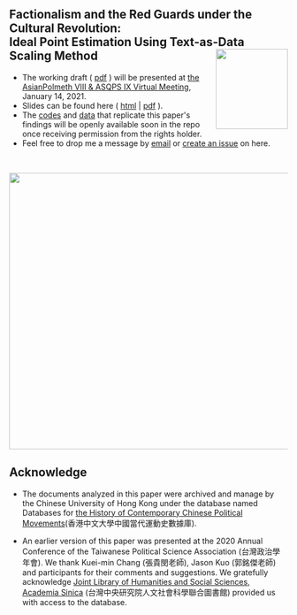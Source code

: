 
## Factionalism and the Red Guards under the Cultural Revolution: <br>Ideal Point Estimation Using Text-as-Data Scaling Method <img src="https://avatars3.githubusercontent.com/u/77121644?s=400&u=49ca6038b83b629a86d391bb2e4d19f8995918a5&v=4" width="130" height= 145 align="right" /> <br />  


- The working draft ( [pdf](https://raw.githack.com/yl17124/redgaurds/master/paper/Factionalism_and_the_Red_Guards.pdf) ) will be presented at [the AsianPolmeth VIII & ASQPS IX Virtual Meeting](https://sites.google.com/view/asian-polmeth-2021/home#h.civf96630pei), January 14, 2021.
- Slides can be found here ( [html](https://raw.githack.com/yl17124/redgaurds/master/slides/slides.html) | [pdf](https://raw.githack.com/yl17124/redgaurds/master/slides/slides.pdf) ).
- The [codes]() and [data]() that replicate this paper's findings will be openly available soon in the repo once receiving permission from the rights holder.
- Feel free to drop me a message by [email](https://github.com/yl17124) or [create an issue](https://github.com/yl17124/redgaurds/issues) on here. 

<br />


<p align="center">
  <img width="700" height="500" src="https://raw.githack.com/yl17124/redgaurds/master/paper/poster.png" >
</p>





## Acknowledge 

- The documents analyzed in this paper were archived and manage by the Chinese University of Hong Kong under the database named Databases for [the History of Contemporary Chinese Political Movements](http://ccrd.usc.cuhk.edu.hk/Default.aspx?msg=%25u6ca1%25u6709%25u8ba2%25u9605%25uff0c%25u6b22%25u8fce%25u8ba2%25u9605%25uff01)(香港中文大學中國當代運動史數據庫).

- An earlier version of this paper was presented at the 2020 Annual Conference of the Taiwanese Political Science Association (台灣政治學年會). We thank Kuei-min Chang (張貴閔老師), Jason Kuo (郭銘傑老師) and participants for their comments and suggestions. We gratefully acknowledge [Joint Library of Humanities and Social Sciences, Academia Sinica](https://hslib.sinica.edu.tw/eng/frontpage) (台灣中央研究院人文社會科學聯合圖書館) provided us with access to the database.


